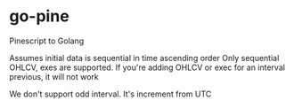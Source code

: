 # go-pine
Pinescript to Golang

Assumes initial data is sequential in time ascending order
Only sequential OHLCV, exes are supported. If you're adding OHLCV or exec for an interval previous, it will not work

We don't support odd interval. It's increment from UTC